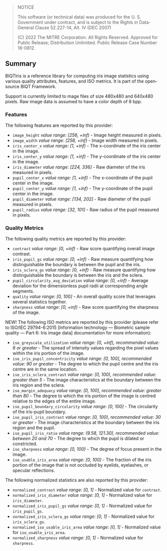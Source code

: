> NOTICE
> 
> This software (or technical data) was produced for the U. S. Government under contract, and is subject to the Rights in Data-General Clause 52.227-14, Alt. IV (DEC 2007)
> 
> (C) 2022 The MITRE Corporation. All Rights Reserved.
> Approved for Public Release; Distribution Unlimited. Public Release Case Number 18-0812.

## Summary ##

BIQTIris is a reference library for computing iris image statistics using various quality attributes, features, and ISO metrics. It is
part of the open-source BIQT Framework.

Support is currently limited to mage files of size 480x480 and 640x480 pixels.
Raw image data is assumed to have a color depth of 8 bpp.

### Features ###

The following features are reported by this provider:

* `image_height` _value range: [256, +inf)_ - Image height measured in pixels.
* `image_width` _value range: [256, +inf)_ - Image width measured in pixels.
* `iris_center_x` _value range: [1, +inf)_ - The x-coordinate of the iris center in the image.
* `iris_center_y` _value range: [1, +inf)_ - The y-coordinate of the iris center in the image.
* `iris_diameter` _value range: [224, 336]_ - Raw diameter of the iris measured in pixels.
* `pupil_center_x` _value range: [1, +inf)_ - The x-coordinate of the pupil center in the image.
* `pupil_center_y` _value range: [1, +inf)_ - The y-coordinate of the pupil center in the image.
* `pupil_diameter` _value range: [134, 202]_ - Raw diameter of the pupil measured in pixels.
* `pupil_radius` _value range: [32, 101]_ - Raw radius of the pupil measured in pixels.

### Quality Metrics ###

The following quality metrics are reported by this provider:

  * `contrast` _value range: [0, +inf)_ - Raw score quantifying overall image contrast.
  * `iris_pupil_gs` _value range: [0, +inf)_ - Raw measure quantifying how distinguishable the boundary is between the pupil and the iris.
  * `iris_sclera_gs` _value range: [0, +inf)_ - Raw measure quantifying how distinguishable the boundary is between the iris and the sclera.
  * `pupil_circularity_avg_deviation` _value range: [0, +inf)_ - Average deviation for the dimensionless pupil radii at corresponding angle segments.
  * `quality` _value range: [0, 100]_ - An overall quality score that leverages several statistics together.
  * `sharpness` _value range: [0, +inf)_ - Raw score quantifying the sharpness of the image.

NEW! The following ISO metrics are reported by this provider (please refer to ISO/IEC 29794-6:2015 [Information technology — Biometric sample quality — Part 6: Iris image data] documentation for more information):

  * `iso_greyscale_utilization` _value range: [0, +inf), recommended value: 6 or greater_ - The spread of intensity values regarding the pixel values within the iris portion of the image.
  * `iso_iris_pupil_concentricity` _value range: [0, 100], recommended value: 90 or greater_ - The degree to which the pupil centre and the iris centre are in the same location.
  * `iso_iris_sclera_contrast` _value range: [0, 100), recommended value: greater than 5_ - The image characteristics at the boundary between the iris region and the sclera.
  * `iso_margin_adequacy` _value range: [0, 100], recommended value: greater than 80_ - The degree to which the iris portion of the image is centred relative to the edges of the entire image.
  * `iso_pupil_boundary_circularity` _value range: [0, 100]_ - The circularity of the iris-pupil boundary.
  * `iso_pupil_iris_contrast` _value range: [0, 100), recommended value: 30 or greater_ - The image characteristics at the boundary between the iris region and the pupil.
  * `iso_pupil_iris_ratio` _value range: (9.58, 121.30), recommended value: between 20 and 70_ - The degree to which the pupil is dilated or constricted.
  * `iso_sharpness` _value range: [0, 100)_ - The degree of focus present in the image.
  * `iso_usable_iris_area` _value range: [0, 100]_ - The fraction of the iris portion of the image that is not occluded by eyelids, eyelashes, or specular reflections.

The following normalized statistics are also reported by this provider:

  * `normalized_contrast` _value range: [0, 1]_ - Normalized value for `contrast`.
  * `normalized_iris_diameter` _value range: [0, 1]_ - Normalized value for `iris_diameter`.
  * `normalized_iris_pupil_gs` _value range: [0, 1]_ - Normalized value for `iris_pupil_gs`.
  * `normalized_iris_sclera_gs` _value range: [0, 1]_ - Normalized value for `iris_sclera_gs`.
  * `normalized_iso_usable_iris_area` _value range: [0, 1]_ - Normalized value for `iso_usable_iris_area`.
  * `normalized_sharpness` _value range: [0, 1]_ - Normalized value for `sharpness`.
